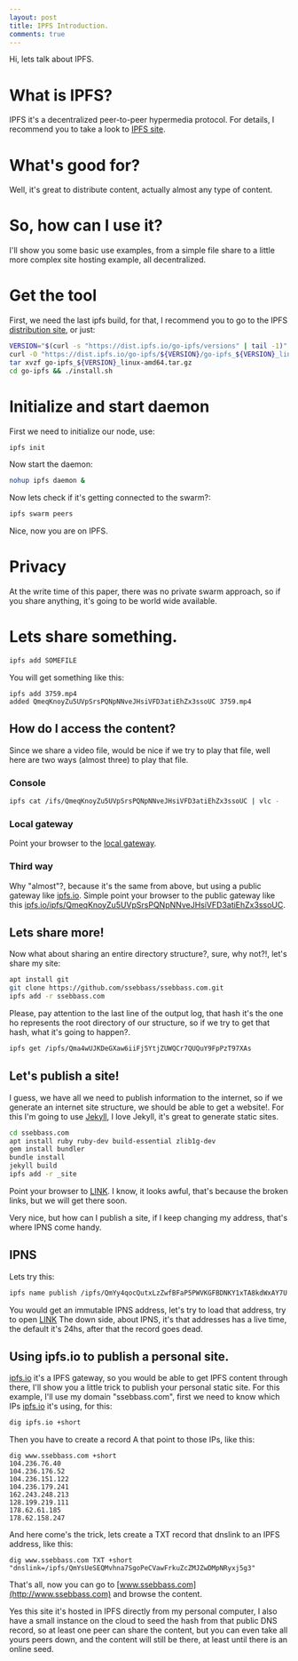 ```yaml
---
layout: post
title: IPFS Introduction.
comments: true
---
```


Hi, lets talk about IPFS.

# What is IPFS?

IPFS it's a decentralized peer-to-peer hypermedia protocol.
For details, I recommend you to take a look to [IPFS site](http://ipfs.io).

# What's good for?

Well, it's great to distribute content, actually almost any type of content.

# So, how can I use it?

I'll show you some basic use examples, from a simple file share to a little more complex site hosting example, all decentralized.

# Get the tool

First, we need the last ipfs build, for that, I recommend you to go to the IPFS [distribution site](https://dist.ipfs.io), or just:

```sh
VERSION="$(curl -s "https://dist.ipfs.io/go-ipfs/versions" | tail -1)"
curl -O "https://dist.ipfs.io/go-ipfs/${VERSION}/go-ipfs_${VERSION}_linux-amd64.tar.gz"
tar xvzf go-ipfs_${VERSION}_linux-amd64.tar.gz
cd go-ipfs && ./install.sh
```

# Initialize and start daemon

First we need to initialize our node, use:

```sh
ipfs init
```

Now start the daemon:

```sh
nohup ipfs daemon &
```

Now lets check if it's getting connected to the swarm?:

```sh
ipfs swarm peers
```

Nice, now you are on IPFS.

# Privacy

At the write time of this paper, there was no private swarm approach, so if you share anything, it's going to be world wide available.

# Lets share something.

```sh
ipfs add SOMEFILE
```

You will get something like this:

```
ipfs add 3759.mp4
added QmeqKnoyZu5UVpSrsPQNpNNveJHsiVFD3atiEhZx3ssoUC 3759.mp4
```

## How do I access the content?

Since we share a video file, would be nice if we try to play that file, well here are two ways (almost three) to play that file.

### Console

```sh
ipfs cat /ifs/QmeqKnoyZu5UVpSrsPQNpNNveJHsiVFD3atiEhZx3ssoUC | vlc -
```

### Local gateway

Point your browser to the [local gateway](http://localhost:8080/ipfs/QmeqKnoyZu5UVpSrsPQNpNNveJHsiVFD3atiEhZx3ssoUC).

### Third way

Why "almost"?, because it's the same from above, but using a public gateway like [ipfs.io](http://ipfs.io).
Simple point your browser to the public gateway like this [ipfs.io/ipfs/QmeqKnoyZu5UVpSrsPQNpNNveJHsiVFD3atiEhZx3ssoUC](http://ipfs.io/ipfs/QmeqKnoyZu5UVpSrsPQNpNNveJHsiVFD3atiEhZx3ssoUC).

## Lets share more!

Now what about sharing an entire directory structure?, sure, why not?!, let's share my site:

```sh
apt install git
git clone https://github.com/ssebbass/ssebbass.com.git
ipfs add -r ssebbass.com
```

Please, pay attention to the last line of the output log, that hash it's the one ho represents the root directory of our structure, so if we try to get that hash, what it's going to happen?.

```sh
ipfs get /ipfs/Qma4wUJKDeGXaw6iiFj5YtjZUWQCr7QUQuY9FpPzT97XAs
```

## Let's publish a site!

I guess, we have all we need to publish information to the internet, so if we generate an internet site structure, we should be able to get a website!.
For this I'm going to use [Jekyll](https://jekyllrb.com/), I love Jekyll, it's great to generate static sites.

```sh
cd ssebbass.com
apt install ruby ruby-dev build-essential zlib1g-dev
gem install bundler
bundle install
jekyll build
ipfs add -r _site
```

Point your browser to [LINK](http://ipfs.io/ipfs/QmYy4qocQutxLzZwfBFaP5PWVKGFBDNKY1xTA8kdWxAY7U). I know, it looks awful, that's because the broken links, but we will get there soon.

Very nice, but how can I publish a site, if I keep changing my address, that's where IPNS come handy.

## IPNS

Lets try this:

```sh
ipfs name publish /ipfs/QmYy4qocQutxLzZwfBFaP5PWVKGFBDNKY1xTA8kdWxAY7U
```

You would get an immutable IPNS address, let's try to load that address, try to open [LINK](http://ipfs.io/ipns/QmNcGS3cRfjrUkoUxdFRXLy5Q3Fok6cRfs8bFFHs1PtwCD)
The down side, about IPNS, it's that addresses has a live time, the default it's 24hs, after that the record goes dead.

## Using ipfs.io to publish a personal site.

[ipfs.io](http://ipfs.io) it's a IPFS gateway, so you would be able to get IPFS content through there, I'll show you a little trick to publish your personal static site.
For this example, I'll use my domain "ssebbass.com", first we need to know which IPs [ipfs.io](http://ipfs.io) it's using, for this:

```sh
dig ipfs.io +short
```

Then you have to create a record A that point to those IPs, like this:

```
dig www.ssebbass.com +short
104.236.76.40
104.236.176.52
104.236.151.122
104.236.179.241
162.243.248.213
128.199.219.111
178.62.61.185
178.62.158.247
```

And here come's the trick, lets create a TXT record that dnslink to an IPFS address, like this:

```
dig www.ssebbass.com TXT +short
"dnslink=/ipfs/QmYsUeSEQMvhna7SgoPeCVawFrkuZcZMJZwDMpNRyxj5g3"
```

That's all, now you can go to [www.ssebbass.com](http://www.ssebbass.com) and browse the content.

Yes this site it's hosted in IPFS directly from my personal computer, I also have a small instance on the cloud to seed the hash from that public DNS record, so at least one peer can share the content, but you can even take all yours peers down, and the content will still be there, at least until there is an online seed.


